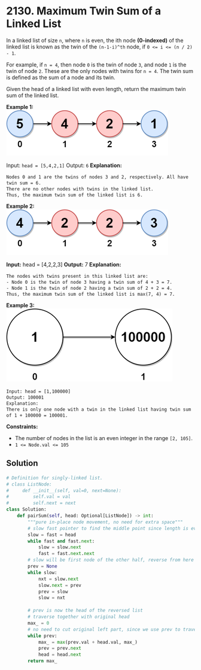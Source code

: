# 2130. Maximum Twin Sum of a Linked List


In a linked list of size `n`, where `n` is even, the ith node **(0-indexed)** of the linked list is known as the twin of the `(n-1-i)^th` node, if `0 <= i <= (n / 2) - 1`.

For example, if `n = 4`, then node `0` is the twin of node `3`, and node `1` is the twin of node `2`. These are the only nodes with twins for `n = 4`.
The twin sum is defined as the sum of a node and its twin.

Given the head of a linked list with even length, return the maximum twin sum of the linked list.


**Example 1:**
![img_26.png](../../Images/img_26.png)

Input: `head = [5,4,2,1]`
Output: `6`
**Explanation:**
```
Nodes 0 and 1 are the twins of nodes 3 and 2, respectively. All have twin sum = 6.
There are no other nodes with twins in the linked list.
Thus, the maximum twin sum of the linked list is 6.
```

**Example 2:**
![img_27.png](../../Images/img_27.png)

**Input:** head = [4,2,2,3]
**Output:** 7
**Explanation:**
```
The nodes with twins present in this linked list are:
- Node 0 is the twin of node 3 having a twin sum of 4 + 3 = 7.
- Node 1 is the twin of node 2 having a twin sum of 2 + 2 = 4.
Thus, the maximum twin sum of the linked list is max(7, 4) = 7.
```

**Example 3:**
![img_28.png](../../Images/img_28.png)


```
Input: head = [1,100000]
Output: 100001
Explanation:
There is only one node with a twin in the linked list having twin sum of 1 + 100000 = 100001.
```

**Constraints:**

* The number of nodes in the list is an even integer in the range `[2, 105]`.
* `1 <= Node.val <= 105`


## Solution
```python
# Definition for singly-linked list.
# class ListNode:
#     def __init__(self, val=0, next=None):
#         self.val = val
#         self.next = next
class Solution:
    def pairSum(self, head: Optional[ListNode]) -> int:
        """pure in-place node movement, no need for extra space"""
        # slow fast pointer to find the middle point since length is even
        slow = fast = head
        while fast and fast.next:
            slow = slow.next
            fast = fast.next.next
        # slow will be first node of the other half, reverse from here
        prev = None
        while slow:
            nxt = slow.next
            slow.next = prev
            prev = slow
            slow = nxt
 
        # prev is now the head of the reversed list 
        # traverse together with original head
        max_ = 0
        # no need to cut original left part, since we use prev to traverse
        while prev:
            max_ = max(prev.val + head.val, max_)
            prev = prev.next
            head = head.next
        return max_
```
